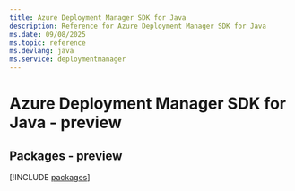 ```yaml
---
title: Azure Deployment Manager SDK for Java
description: Reference for Azure Deployment Manager SDK for Java
ms.date: 09/08/2025
ms.topic: reference
ms.devlang: java
ms.service: deploymentmanager
---
```

# Azure Deployment Manager SDK for Java - preview
## Packages - preview
[!INCLUDE [packages](deployment-manager-index.md)]